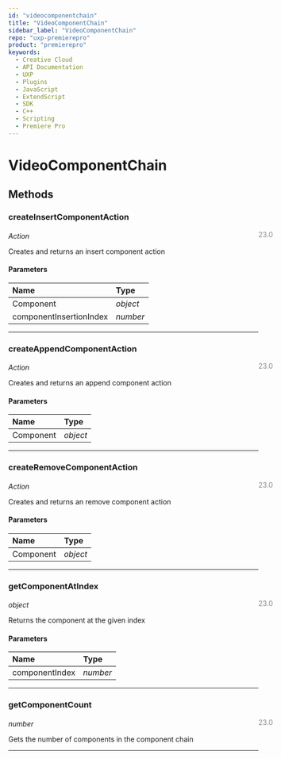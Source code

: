 ```yaml
---
id: "videocomponentchain"
title: "VideoComponentChain"
sidebar_label: "VideoComponentChain"
repo: "uxp-premierepro"
product: "premierepro"
keywords:
  - Creative Cloud
  - API Documentation
  - UXP
  - Plugins
  - JavaScript
  - ExtendScript
  - SDK
  - C++
  - Scripting
  - Premiere Pro
---
```


# VideoComponentChain




## Methods

### createInsertComponentAction
<span class="minversion" style="display: block; margin-bottom: -1em; margin-left: 36em; float:left; opacity:0.5;">23.0</span>

*Action*

Creates and returns an insert component action

#### Parameters
| Name | Type |
| :------ | :------ |
| Component | *object* |
| componentInsertionIndex | *number* |
    
___

### createAppendComponentAction
<span class="minversion" style="display: block; margin-bottom: -1em; margin-left: 36em; float:left; opacity:0.5;">23.0</span>

*Action*

Creates and returns an append component action

#### Parameters
| Name | Type |
| :------ | :------ |
| Component | *object* |
    
___

### createRemoveComponentAction
<span class="minversion" style="display: block; margin-bottom: -1em; margin-left: 36em; float:left; opacity:0.5;">23.0</span>

*Action*

Creates and returns an remove component action

#### Parameters
| Name | Type |
| :------ | :------ |
| Component | *object* |
    
___

### getComponentAtIndex
<span class="minversion" style="display: block; margin-bottom: -1em; margin-left: 36em; float:left; opacity:0.5;">23.0</span>

*object*

Returns the component at the given index

#### Parameters
| Name | Type |
| :------ | :------ |
| componentIndex | *number* |
    
___

### getComponentCount
<span class="minversion" style="display: block; margin-bottom: -1em; margin-left: 36em; float:left; opacity:0.5;">23.0</span>

*number*

Gets the number of components in the component chain


___




